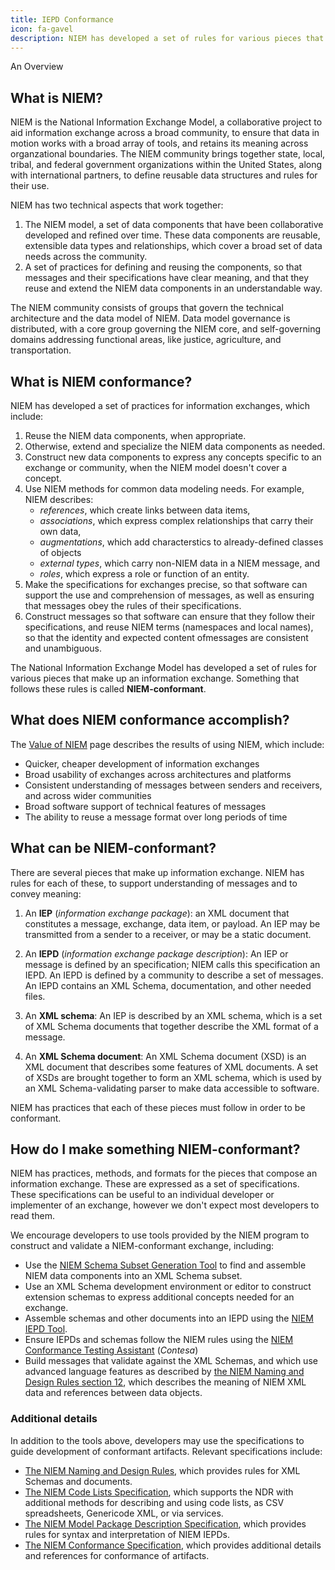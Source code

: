 ```yaml
---
title: IEPD Conformance
icon: fa-gavel
description: NIEM has developed a set of rules for various pieces that make up an information exchange. Something that follows these rules is called NIEM-conformant.
---
```


An Overview

## What is NIEM?

NIEM is the National Information Exchange Model, a collaborative project to aid
information exchange across a broad community, to ensure that data in motion
works with a broad array of tools, and retains its meaning across organzational
boundaries. The NIEM community brings together state, local, tribal, and federal
government organizations within the United States, along with international
partners, to define reusable data structures and rules for their use.

NIEM has two technical aspects that work together:

1. The NIEM model, a set of data components that have been collaborative
   developed and refined over time. These data components are reusable,
   extensible data types and relationships, which cover a broad set of data
   needs across the community.
2. A set of practices for defining and reusing the components, so that messages
   and their specifications have clear meaning, and that they reuse and extend
   the NIEM data components in an understandable way.
   
The NIEM community consists of groups that govern the technical architecture and
the data model of NIEM. Data model governance is distributed, with a core group
governing the NIEM core, and self-governing domains addressing functional areas,
like justice, agriculture, and transportation.

## What is NIEM conformance?

NIEM has developed a set of practices for information exchanges, which include:

1. Reuse the NIEM data components, when appropriate.
1. Otherwise, extend and specialize the NIEM data components as needed.
1. Construct new data components to express any concepts specific to an exchange
   or community, when the NIEM model doesn't cover a concept.
1. Use NIEM methods for common data modeling needs. For example, NIEM describes:
   * *references*, which create links between data items,
   * *associations*, which express complex relationships that carry their own data,
   * *augmentations*, which add characterstics to already-defined classes of objects
   * *external types*, which carry non-NIEM data in a NIEM message, and
   * *roles*, which express a role or function of an entity.
1. Make the specifications for exchanges precise, so that software can support
   the use and comprehension of messages, as well as ensuring that messages obey
   the rules of their specifications.
1. Construct messages so that software can ensure that they follow their
   specifications, and reuse NIEM terms (namespaces and local names), so that
   the identity and expected content ofmessages are consistent and unambiguous.
   
The National Information Exchange Model has developed a set of rules for various
pieces that make up an information exchange. Something that follows these rules
is called **NIEM-conformant**.

## What does NIEM conformance accomplish?

The [Value of NIEM] page describes the results of using NIEM, which include:

* Quicker, cheaper development of information exchanges
* Broad usability of exchanges across architectures and platforms
* Consistent understanding of messages between senders and receivers, and across
  wider communities
* Broad software support of technical features of messages
* The ability to reuse a message format over long periods of time

## What can be NIEM-conformant?

There are several pieces that make up information exchange. NIEM has rules for
each of these, to support understanding of messages and to convey meaning:

1. An **IEP** (*information exchange package*): an XML document that constitutes a message,
   exchange, data item, or payload. An IEP may be transmitted from a sender to a
   receiver, or may be a static document.

1. An **IEPD** (*information exchange package description*): An IEP or message is
   defined by an specification; NIEM calls this specification an IEPD. An IEPD
   is defined by a community to describe a set of messages. An IEPD contains an
   XML Schema, documentation, and other needed files.
   
1. An **XML schema**: An IEP is described by an XML schema, which is a set of
   XML Schema documents that together describe the XML format of a message. 
   
1. An **XML Schema document**: An XML Schema document (XSD) is an XML document
   that describes some features of XML documents. A set of XSDs are brought
   together to form an XML schema, which is used by an XML Schema-validating
   parser to make data accessible to software.
   
NIEM has practices that each of these pieces must follow in order to be
conformant.

## How do I make something NIEM-conformant? 

NIEM has practices, methods, and formats for the pieces that compose an
information exchange. These are expressed as a set of specifications. These
specifications can be useful to an individual developer or implementer of an
exchange, however we don't expect most developers to read them.

We encourage developers to use tools provided by the NIEM program to construct
and validate a NIEM-conformant exchange, including:

- Use the [NIEM Schema Subset Generation Tool][SSGT] to find and assemble NIEM
  data components into an XML Schema subset.
- Use an XML Schema development environment or editor to construct extension
  schemas to express additional concepts needed for an exchange.
- Assemble schemas and other documents into an IEPD using the
  [NIEM IEPD Tool][IEPD tool].
- Ensure IEPDs and schemas follow the NIEM rules using the
  [NIEM Conformance Testing Assistant][contesa] (*Contesa*)
- Build messages that validate against the XML Schemas, and which use advanced
  language features as described by
  [the NIEM Naming and Design Rules section 12][ndr xml doc], which describes
  the meaning of NIEM XML data and references between data objects.

### Additional details

In addition to the tools above, developers may use the specifications to guide
development of conformant artifacts. Relevant specifications include:

- [The NIEM Naming and Design Rules][ndr], which provides rules for XML Schemas
  and documents.
- [The NIEM Code Lists Specification][code lists spec], which supports the NDR
  with additional methods for describing and using code lists, as CSV
  spreadsheets, Genericode XML, or via services.
- [The NIEM Model Package Description Specification][mpd spec], which provides
  rules for syntax and interpretation of NIEM IEPDs.
- [The NIEM Conformance Specification][conformance spec], which provides
  additional details and references for conformance of artifacts.

[Value of NIEM]: https://www.niem.gov/about-niem/value-niem
[SSGT]: https://tools.niem.gov/niemtools/ssgt/index.iepd
[IEPD tool]: https://tools.niem.gov/niemtools/iepdt/index.iepd
[contesa]: https://tools.niem.gov/contesa/
[ndr xml doc]: https://rawgit.com/NIEM/NIEM-NDR/niem-ndr-4.0beta2/niem-ndr-4.0beta2.html#section_12
[ndr]: https://rawgit.com/NIEM/NIEM-NDR/niem-ndr-4.0beta2/niem-ndr-4.0beta2.html
[mpd spec]: https://reference.niem.gov/niem/specification/model-package-description/3.0.1/model-package-description-3.0.1.html
[code lists spec]: https://rawgit.com/NIEM/NIEM-Code-Lists-Spec/4.0beta1/niem-code-lists-spec.html
[conformance spec]: https://reference.niem.gov/niem/specification/conformance/3.0/conformance-3.0.html
